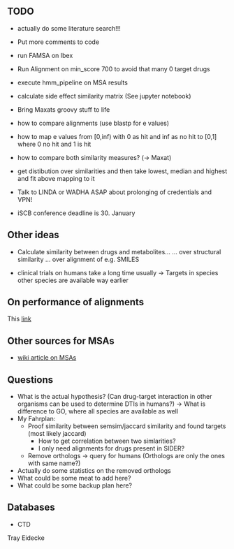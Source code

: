 ## TODO
- actually do some literature search!!!

- Put more comments to code

- run FAMSA on Ibex

- Run Alignment on min_score 700 to avoid that many 0 target drugs
- execute hmm_pipeline on MSA results


- calculate side effect similarity matrix (See jupyter notebook)
- Bring Maxats groovy stuff to life


- how to compare alignments (use blastp for e values)
- how to map e values from [0,inf) with 0 as hit and inf as no hit to [0,1] where 0 no hit and 1 is hit
- how to compare both similarity measures? (-> Maxat)

- get distibution over similarities and then take lowest, median and highest and fit above mapping to it

- Talk to LINDA or WADHA ASAP about prolonging of credentials and VPN!
- iSCB conference deadline is 30. January

## Other ideas

- Calculate similarity between drugs and metabolites...
	... over structural similarity
	... over alignment of e.g. SMILES

- clinical trials on humans take a long time usually -> Targets in species other species are available way earlier

## On performance of alignments

This [link](https://www.ebi.ac.uk/Tools/msa/)

## Other sources for MSAs

- [wiki article on MSAs](https://en.wikipedia.org/wiki/List_of_sequence_alignment_software#Multiple_sequence_alignment)

## Questions

- What is the actual hypothesis? (Can drug-target interaction in other organisms can be used to determine DTIs in humans?) -> What is difference to GO, where all species are available as well
- My Fahrplan:
  - Proof similarity between semsim/jaccard similarity and found targets (most likely jaccard)
    - How to get correlation between two simlarities?
    - I only need alignments for drugs present in SIDER?
  - Remove orthologs -> query for humans (Orthologs are only the ones with same name?)
- Actually do some statistics on the removed orthologs
- What could be some meat to add here?
- What could be some backup plan here?

## Databases

- CTD

Tray Eidecke

